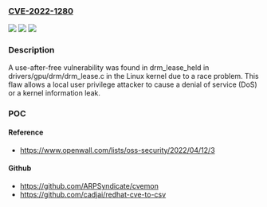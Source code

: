### [CVE-2022-1280](https://cve.mitre.org/cgi-bin/cvename.cgi?name=CVE-2022-1280)
![](https://img.shields.io/static/v1?label=Product&message=kernel&color=blue)
![](https://img.shields.io/static/v1?label=Version&message=kernel%205.17.x%20&color=brightgreen)
![](https://img.shields.io/static/v1?label=Vulnerability&message=CWE-416&color=brightgreen)

### Description

A use-after-free vulnerability was found in drm_lease_held in drivers/gpu/drm/drm_lease.c in the Linux kernel due to a race problem. This flaw allows a local user privilege attacker to cause a denial of service (DoS) or a kernel information leak.

### POC

#### Reference
- https://www.openwall.com/lists/oss-security/2022/04/12/3

#### Github
- https://github.com/ARPSyndicate/cvemon
- https://github.com/cadjai/redhat-cve-to-csv

